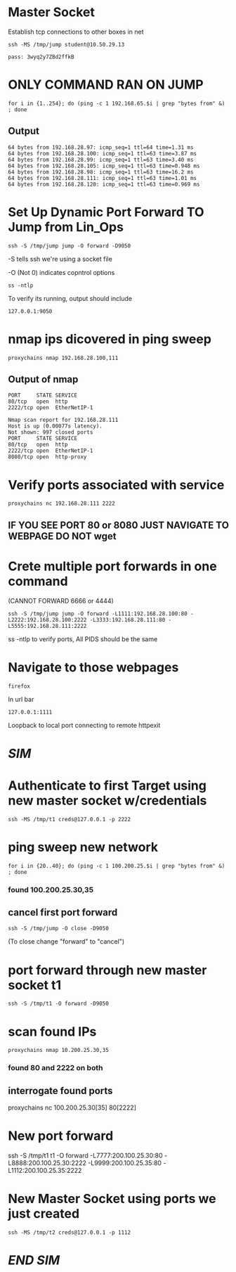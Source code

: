 # Master Socket
Establish tcp connections to other boxes in net

	ssh -MS /tmp/jump student@10.50.29.13

	pass: 3wyq2y7ZBd2ffkB

# ONLY COMMAND RAN ON JUMP

	for i in {1..254}; do (ping -c 1 192.168.65.$i | grep "bytes from" &) ; done

 ## Output
```
64 bytes from 192.168.28.97: icmp_seq=1 ttl=64 time=1.31 ms
64 bytes from 192.168.28.100: icmp_seq=1 ttl=63 time=3.87 ms
64 bytes from 192.168.28.99: icmp_seq=1 ttl=63 time=3.40 ms
64 bytes from 192.168.28.105: icmp_seq=1 ttl=63 time=0.948 ms
64 bytes from 192.168.28.98: icmp_seq=1 ttl=63 time=16.2 ms
64 bytes from 192.168.28.111: icmp_seq=1 ttl=63 time=1.01 ms
64 bytes from 192.168.28.120: icmp_seq=1 ttl=63 time=0.969 ms
```

# Set Up Dynamic Port Forward TO Jump from Lin_Ops

	ssh -S /tmp/jump jump -O forward -D9050

-S tells ssh we're using a socket file

-O (Not 0) indicates copntrol options

	ss -ntlp

 To verify its running, output should include 

 	127.0.0.1:9050

# nmap ips dicovered in ping sweep

	proxychains nmap 192.168.28.100,111

## Output of nmap
```
PORT     STATE SERVICE
80/tcp   open  http
2222/tcp open  EtherNetIP-1

Nmap scan report for 192.168.28.111
Host is up (0.00077s latency).
Not shown: 997 closed ports
PORT     STATE SERVICE
80/tcp   open  http
2222/tcp open  EtherNetIP-1
8080/tcp open  http-proxy
```
# Verify ports associated with service

	proxychains nc 192.168.28.111 2222

## IF YOU SEE PORT 80 or 8080 JUST NAVIGATE TO WEBPAGE DO NOT wget

# Crete multiple port forwards in one command

(CANNOT FORWARD 6666 or 4444)

```
ssh -S /tmp/jump jump -O forward -L1111:192.168.28.100:80 -L2222:192.168.28.100:2222 -L3333:192.168.28.111:80 -L5555:192.168.28.111:2222
```

ss -ntlp to verify ports, All PIDS should be the same

# Navigate to those webpages

	firefox
 In url bar

 	127.0.0.1:1111

  Loopback to local port connecting to remote httpexit

# ***SIM***
  # Authenticate to first Target using new master socket w/credentials

  	ssh -MS /tmp/t1 creds@127.0.0.1 -p 2222

# ping sweep new network

	for i in {20..40}; do (ping -c 1 100.200.25.$i | grep "bytes from" &) ; done

### found 100.200.25.30,35

## cancel first port forward

	ssh -S /tmp/jump -O close -D9050

(To close change "forward" to "cancel")
 
# port forward through new master socket t1

	ssh -S /tmp/t1 -O forward -D9050

# scan found IPs

	proxychains nmap 10.200.25.30,35

### found 80 and 2222 on both

## interrogate found ports 

proxychains nc 100.200.25.30[35] 80[2222]

# New port forward
ssh -S /tmp/t1 t1 -O forward -L7777:200.100.25.30:80 -L8888:200.100.25.30:2222 -L9999:200.100.25.35:80 -L1112:200.100.25.35:2222


# New Master Socket using ports we just created

	ssh -MS /tmp/t2 creds@127.0.0.1 -p 1112

# ***END SIM***
